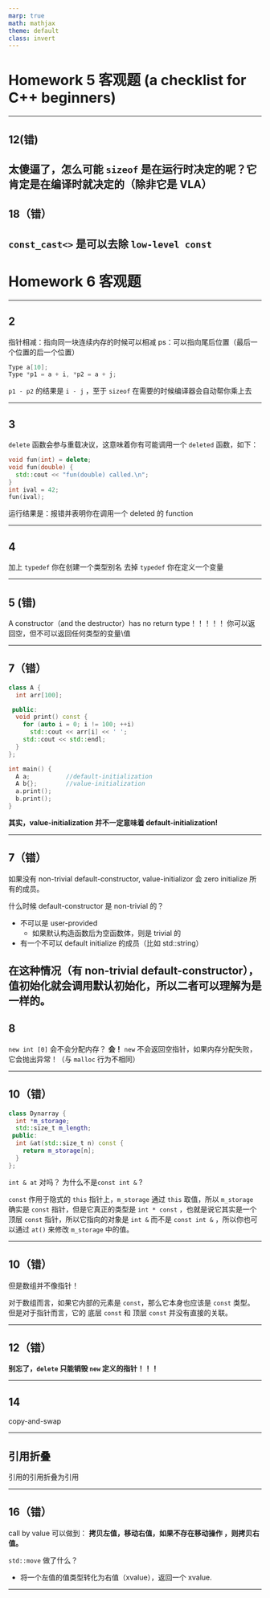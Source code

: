 ```yaml
---
marp: true
math: mathjax
theme: default
class: invert
---
```

# Homework 5 客观题 (a checklist for C++ beginners)
---
## 12(错)

太傻逼了，怎么可能 `sizeof` 是在运行时决定的呢？它肯定是在编译时就决定的（除非它是 VLA）
---
## 18（错）
`const_cast<>` 是可以去除 `low-level const`
---
# Homework 6 客观题

---
## 2
指针相减：指向同一块连续内存的时候可以相减
ps：可以指向尾后位置（最后一个位置的后一个位置）
```cpp
Type a[10];
Type *p1 = a + i, *p2 = a + j;
```
`p1 - p2` 的结果是 `i - j` ，至于 `sizeof` 在需要的时候编译器会自动帮你乘上去

---
## 3
`delete` 函数会参与重载决议，这意味着你有可能调用一个 `deleted` 函数，如下：
```cpp
void fun(int) = delete;
void fun(double) {
  std::cout << "fun(double) called.\n";
}
int ival = 42;
fun(ival);
```
运行结果是：报错并表明你在调用一个 deleted 的 function

---
## 4
加上 `typedef` 你在创建一个类型别名
去掉 `typedef` 你在定义一个变量

---
## 5 (错)
A constructor（and the destructor）has no return type！！！！！
你可以返回空，但不可以返回任何类型的变量\值

---
## 7（错）
```cpp
class A {
  int arr[100];

 public:
  void print() const {
    for (auto i = 0; i != 100; ++i)
      std::cout << arr[i] << ' ';
    std::cout << std::endl;
  }
};

int main() {
  A a;          //default-initialization
  A b{};        //value-initialization
  a.print();
  b.print();
}
```
**其实，value-initialization 并不一定意味着 default-initialization!**

---
## 7（错）
如果没有 non-trivial default-constructor, value-initializor 会 zero initialize 所有的成员。

什么时候 default-constructor 是 non-trivial 的？
- 不可以是 user-provided
  - 如果默认构造函数后为空函数体，则是 trivial 的
- 有一个不可以 default initialize 的成员（比如 std::string）

在这种情况（有 non-trivial default-constructor），值初始化就会调用默认初始化，所以二者可以理解为是一样的。
---
## 8
`new int [0]` 会不会分配内存？
**会！**
`new` 不会返回空指针，如果内存分配失败，它会抛出异常！（与 `malloc` 行为不相同） 

---
## 10（错）
```cpp
class Dynarray {
  int *m_storage;
  std::size_t m_length;
 public:
  int &at(std::size_t n) const {
    return m_storage[n];
  }
};
```
`int & at` 对吗？ 为什么不是`const int &` ?

`const` 作用于隐式的 `this` 指针上，`m_storage` 通过 `this` 取值，所以 `m_storage` 确实是 `const` 指针，但是它真正的类型是 `int * const` ，也就是说它其实是一个顶层 `const` 指针，所以它指向的对象是 `int &` 而不是 `const int &` ，所以你也可以通过 `at()` 来修改 `m_storage` 中的值。 

---
## 10（错）
但是数组并不像指针！

对于数组而言，如果它内部的元素是 `const`，那么它本身也应该是 `const` 类型。
但是对于指针而言，它的 底层 `const` 和 顶层 `const` 并没有直接的关联。

---
## 12（错）
**别忘了，`delete` 只能销毁 `new` 定义的指针！！！**

---
## 14
copy-and-swap

---
## 引用折叠
引用的引用折叠为引用

---
## 16（错）
call by value 可以做到：
**拷贝左值，移动右值，如果不存在移动操作 ，则拷贝右值。**

`std::move` 做了什么？
- 将一个左值的值类型转化为右值（xvalue），返回一个 xvalue.
  
---
